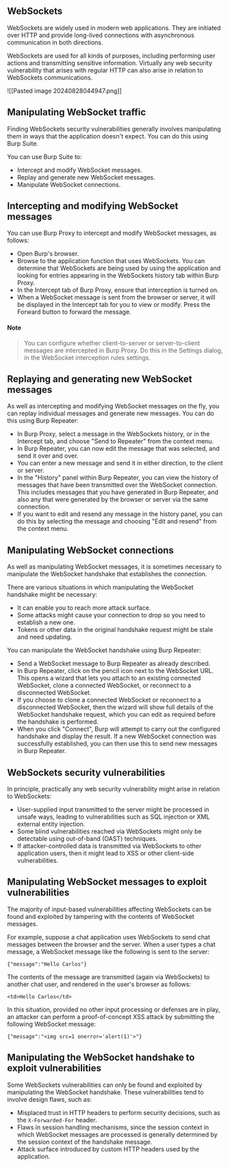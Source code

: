## WebSockets

WebSockets are widely used in modern web applications. They are initiated over HTTP and provide long-lived connections with asynchronous communication in both directions.

WebSockets are used for all kinds of purposes, including performing user actions and transmitting sensitive information. Virtually any web security vulnerability that arises with regular HTTP can also arise in relation to WebSockets communications.

![[Pasted image 20240828044947.png]]

## Manipulating WebSocket traffic

Finding WebSockets security vulnerabilities generally involves manipulating them in ways that the application doesn't expect. You can do this using Burp Suite.

You can use Burp Suite to:

- Intercept and modify WebSocket messages.
- Replay and generate new WebSocket messages.
- Manipulate WebSocket connections.

## Intercepting and modifying WebSocket messages

You can use Burp Proxy to intercept and modify WebSocket messages, as follows:

- Open Burp's browser.
- Browse to the application function that uses WebSockets. You can determine that WebSockets are being used by using the application and looking for entries appearing in the WebSockets history tab within Burp Proxy.
- In the Intercept tab of Burp Proxy, ensure that interception is turned on.
- When a WebSocket message is sent from the browser or server, it will be displayed in the Intercept tab for you to view or modify. Press the Forward button to forward the message.

#### Note

>You can configure whether client-to-server or server-to-client messages are intercepted in Burp Proxy. Do this in the Settings dialog, in the WebSocket interception rules settings.

## Replaying and generating new WebSocket messages

As well as intercepting and modifying WebSocket messages on the fly, you can replay individual messages and generate new messages. You can do this using Burp Repeater:

- In Burp Proxy, select a message in the WebSockets history, or in the Intercept tab, and choose "Send to Repeater" from the context menu.
- In Burp Repeater, you can now edit the message that was selected, and send it over and over.
- You can enter a new message and send it in either direction, to the client or server.
- In the "History" panel within Burp Repeater, you can view the history of messages that have been transmitted over the WebSocket connection. This includes messages that you have generated in Burp Repeater, and also any that were generated by the browser or server via the same connection.
- If you want to edit and resend any message in the history panel, you can do this by selecting the message and choosing "Edit and resend" from the context menu.

## Manipulating WebSocket connections

As well as manipulating WebSocket messages, it is sometimes necessary to manipulate the WebSocket handshake that establishes the connection.

There are various situations in which manipulating the WebSocket handshake might be necessary:

- It can enable you to reach more attack surface.
- Some attacks might cause your connection to drop so you need to establish a new one.
- Tokens or other data in the original handshake request might be stale and need updating.

You can manipulate the WebSocket handshake using Burp Repeater:

- Send a WebSocket message to Burp Repeater as already described.
- In Burp Repeater, click on the pencil icon next to the WebSocket URL. This opens a wizard that lets you attach to an existing connected WebSocket, clone a connected WebSocket, or reconnect to a disconnected WebSocket.
- If you choose to clone a connected WebSocket or reconnect to a disconnected WebSocket, then the wizard will show full details of the WebSocket handshake request, which you can edit as required before the handshake is performed.
- When you click "Connect", Burp will attempt to carry out the configured handshake and display the result. If a new WebSocket connection was successfully established, you can then use this to send new messages in Burp Repeater.

## WebSockets security vulnerabilities

In principle, practically any web security vulnerability might arise in relation to WebSockets:

- User-supplied input transmitted to the server might be processed in unsafe ways, leading to vulnerabilities such as SQL injection or XML external entity injection.
- Some blind vulnerabilities reached via WebSockets might only be detectable using out-of-band (OAST) techniques.
- If attacker-controlled data is transmitted via WebSockets to other application users, then it might lead to XSS or other client-side vulnerabilities.

## Manipulating WebSocket messages to exploit vulnerabilities

The majority of input-based vulnerabilities affecting WebSockets can be found and exploited by tampering with the contents of WebSocket messages.

For example, suppose a chat application uses WebSockets to send chat messages between the browser and the server. When a user types a chat message, a WebSocket message like the following is sent to the server:

`{"message":"Hello Carlos"}`

The contents of the message are transmitted (again via WebSockets) to another chat user, and rendered in the user's browser as follows:

`<td>Hello Carlos</td>`

In this situation, provided no other input processing or defenses are in play, an attacker can perform a proof-of-concept XSS attack by submitting the following WebSocket message:

`{"message":"<img src=1 onerror='alert(1)'>"}`

## Manipulating the WebSocket handshake to exploit vulnerabilities

Some WebSockets vulnerabilities can only be found and exploited by manipulating the WebSocket handshake. These vulnerabilities tend to involve design flaws, such as:

- Misplaced trust in HTTP headers to perform security decisions, such as the `X-Forwarded-For` header.
- Flaws in session handling mechanisms, since the session context in which WebSocket messages are processed is generally determined by the session context of the handshake message.
- Attack surface introduced by custom HTTP headers used by the application.

